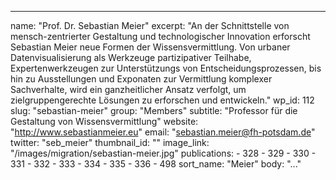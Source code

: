 ---
  name: "Prof. Dr. Sebastian Meier"
  excerpt: "An der Schnittstelle von mensch-zentrierter Gestaltung und technologischer Innovation erforscht Sebastian Meier neue Formen der Wissensvermittlung. Von urbaner Datenvisualisierung als Werkzeuge partizipativer Teilhabe, Expertenwerkzeugen zur Unterstützungs von Entscheidungsprozessen, bis hin zu Ausstellungen und Exponaten zur Vermittlung komplexer Sachverhalte, wird ein ganzheitlicher Ansatz verfolgt, um zielgruppengerechte Lösungen zu erforschen und entwickeln."
  wp_id: 112
  slug: "sebastian-meier"
  group: "Members"
  subtitle: "Professor für die Gestaltung von Wissensvermittlung"
  website: "http://www.sebastianmeier.eu"
  email: "sebastian.meier@fh-potsdam.de"
  twitter: "seb_meier"
  thumbnail_id: ""
  image_link: "/images/migration/sebastian-meier.jpg"
  publications: 
    - 328
    - 329
    - 330
    - 331
    - 332
    - 333
    - 334
    - 335
    - 336
    - 498
  sort_name: "Meier"
  body: "..."
